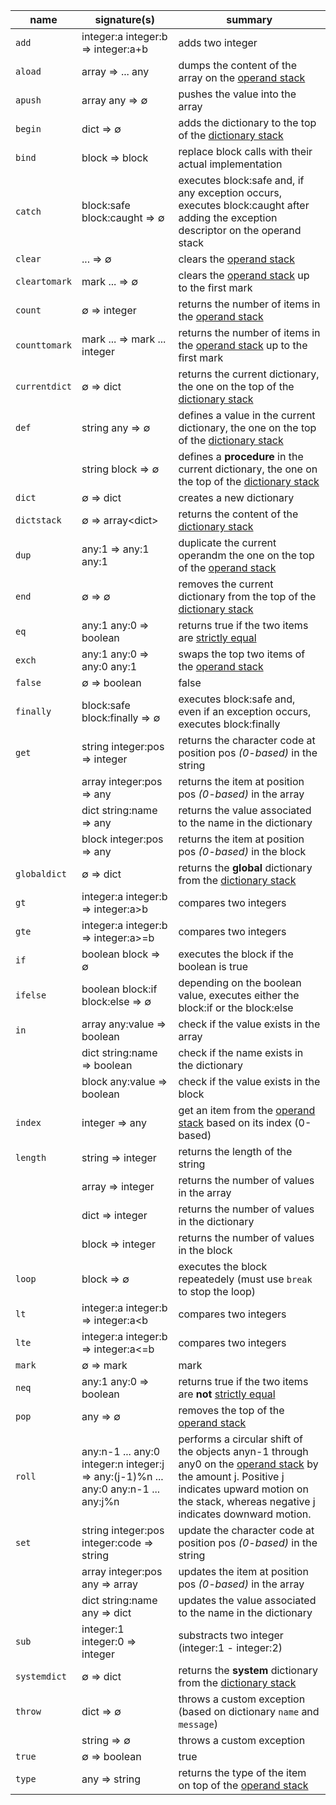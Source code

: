 | **name** | **signature(s)** | **summary** |
|---|---|---|
| `add` | integer:a integer:b ⇒ integer:a+b | adds two integer |
| `aload` | array ⇒ ... any | dumps the content of the array on the [operand stack][operand stack] |
| `apush` | array any ⇒ ∅ | pushes the value into the array |
| `begin` | dict ⇒ ∅ | adds the dictionary to the top of the [dictionary stack][dictionary stack] |
| `bind` | block ⇒ block | replace block calls with their actual implementation |
| `catch` | block:safe block:caught ⇒ ∅ | executes block:safe and, if any exception occurs, executes block:caught after adding the exception descriptor on the operand stack |
| `clear` | ... ⇒ ∅ | clears the [operand stack][operand stack] |
| `cleartomark` | mark ... ⇒ ∅ | clears the [operand stack][operand stack] up to the first mark |
| `count` | ∅ ⇒ integer | returns the number of items in the [operand stack][operand stack] |
| `counttomark` | mark ... ⇒ mark ... integer | returns the number of items in the [operand stack][operand stack] up to the first mark |
| `currentdict` | ∅ ⇒ dict | returns the current dictionary, the one on the top of the [dictionary stack][dictionary stack] |
| `def` | string any ⇒ ∅ | defines a value in the current dictionary, the one on the top of the [dictionary stack][dictionary stack] |
| | string block ⇒ ∅ | defines a **procedure** in the current dictionary, the one on the top of the [dictionary stack][dictionary stack] |
| `dict` | ∅ ⇒ dict | creates a new dictionary |
| `dictstack` | ∅ ⇒ array&lt;dict&gt; | returns the content of the [dictionary stack][dictionary stack] |
| `dup` | any:1 ⇒ any:1 any:1 | duplicate the current operandm the one on the top of the [operand stack][operand stack] |
| `end` | ∅ ⇒ ∅ | removes the current dictionary from the top of the [dictionary stack][dictionary stack] |
| `eq` | any:1 any:0 ⇒ boolean | returns true if the two items are [strictly equal][strict comparison] |
| `exch` | any:1 any:0 ⇒ any:0 any:1 | swaps the top two items of the [operand stack][operand stack] |
| `false` | ∅ ⇒ boolean | false |
| `finally` | block:safe block:finally ⇒ ∅ | executes block:safe and, even if an exception occurs, executes block:finally |
| `get` | string integer:pos ⇒ integer | returns the character code at position pos _(0-based)_ in the string |
|  | array integer:pos ⇒ any | returns the item at position pos _(0-based)_ in the array |
|  | dict string:name ⇒ any | returns the value associated to the name in the dictionary |
|  | block integer:pos ⇒ any | returns the item at position pos _(0-based)_ in the block |
| `globaldict` | ∅ ⇒ dict | returns the **global** dictionary from the [dictionary stack][dictionary stack] |
| `gt`  | integer:a integer:b ⇒ integer:a&gt;b | compares two integers |
| `gte`  | integer:a integer:b ⇒ integer:a&gt;=b | compares two integers |
| `if` | boolean block ⇒ ∅ | executes the block if the boolean is true |
| `ifelse` | boolean block:if block:else ⇒ ∅ | depending on the boolean value, executes either the block:if or the block:else |
| `in` | array any:value ⇒ boolean | check if the value exists in the array |
|  | dict string:name ⇒ boolean | check if the name exists in the dictionary |
|  | block any:value ⇒ boolean | check if the value exists in the block |
| `index` | integer ⇒ any | get an item from the [operand stack][operand stack] based on its index (0-based) |
| `length` | string ⇒ integer | returns the length of the string|
|  | array ⇒ integer | returns the number of values in the array |
|  | dict ⇒ integer | returns the number of values in the dictionary |
|  | block ⇒ integer | returns the number of values in the block |
| `loop`  | block ⇒ ∅ | executes the block repeatedely (must use `break` to stop the loop) |
| `lt`  | integer:a integer:b ⇒ integer:a&lt;b | compares two integers |
| `lte`  | integer:a integer:b ⇒ integer:a&lt;=b | compares two integers |
| `mark`  | ∅ ⇒ mark | mark |
| `neq` | any:1 any:0 ⇒ boolean | returns true if the two items are **not** [strictly equal][strict comparison] |
| `pop`  | any ⇒ ∅ | removes the top of the [operand stack][operand stack] |
| `roll`  | any:n-1 ... any:0 integer:n integer:j ⇒ any:(j-1)%n ... any:0 any:n-1 ... any:j%n | performs a circular shift of the objects anyn-1 through any0 on the [operand stack][operand stack] by the amount j. Positive j indicates upward motion on the stack, whereas negative j indicates downward motion.
| `set` | string integer:pos integer:code ⇒ string | update the character code at position pos _(0-based)_ in the string |
|  | array integer:pos any ⇒ array | updates the item at position pos _(0-based)_ in the array |
|  | dict string:name any ⇒ dict | updates the value associated to the name in the dictionary |
| `sub` | integer:1 integer:0 ⇒ integer | substracts two integer (integer:1 - integer:2) |
| `systemdict` | ∅ ⇒ dict | returns the **system** dictionary from the [dictionary stack][dictionary stack] |
| `throw` | dict => ∅ | throws a custom exception (based on dictionary `name` and `message`) |
|  | string => ∅ | throws a custom exception |
| `true` | ∅ ⇒ boolean | true |
| `type` | any ⇒ string | returns the type of the item on top of the [operand stack][operand stack] |

[dictionary stack]: https://github.com/progbots/engine/blob/main/docs/README.md
[operand stack]: https://github.com/progbots/engine/blob/main/docs/README.md
[strict comparison]: https://github.com/progbots/engine/blob/main/docs/README.md
